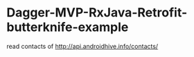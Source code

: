 # Dagger-MVP-RxJava-Retrofit-butterknife-example
read contacts of http://api.androidhive.info/contacts/ 
